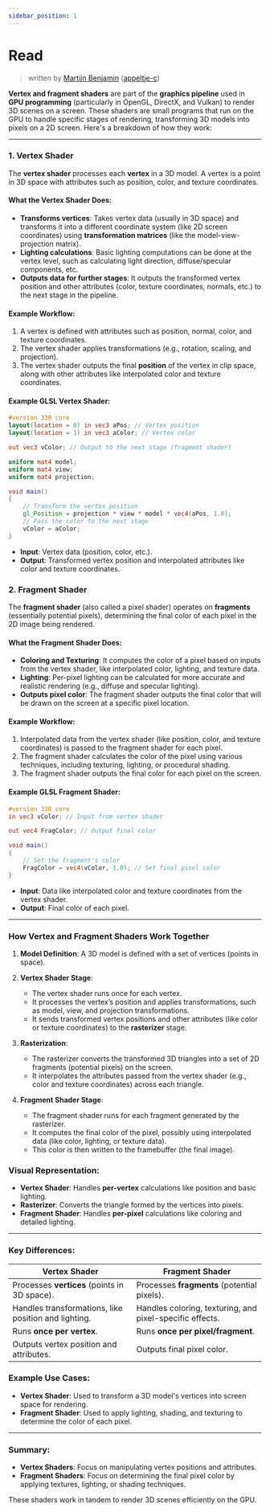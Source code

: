 ```yaml
---
sidebar_position: 1
---
```


# Read

> written by [Martijn Benjamin](https://www.linkedin.com/in/martijn-benjamin/) ([appeltje-c](https://github.com/appeltje-c))



**Vertex and fragment shaders** are part of the **graphics pipeline** used in **GPU programming** (particularly in OpenGL, DirectX, and Vulkan) to render 3D scenes on a screen. These shaders are small programs that run on the GPU to handle specific stages of rendering, transforming 3D models into pixels on a 2D screen. Here's a breakdown of how they work:

---

### **1. Vertex Shader**

The **vertex shader** processes each **vertex** in a 3D model. A vertex is a point in 3D space with attributes such as position, color, and texture coordinates.

#### **What the Vertex Shader Does:**
- **Transforms vertices**: Takes vertex data (usually in 3D space) and transforms it into a different coordinate system (like 2D screen coordinates) using **transformation matrices** (like the model-view-projection matrix).
- **Lighting calculations**: Basic lighting computations can be done at the vertex level, such as calculating light direction, diffuse/specular components, etc.
- **Outputs data for further stages**: It outputs the transformed vertex position and other attributes (color, texture coordinates, normals, etc.) to the next stage in the pipeline.

#### Example Workflow:
1. A vertex is defined with attributes such as position, normal, color, and texture coordinates.
2. The vertex shader applies transformations (e.g., rotation, scaling, and projection).
3. The vertex shader outputs the final **position** of the vertex in clip space, along with other attributes like interpolated color and texture coordinates.

#### Example GLSL Vertex Shader:
```glsl
#version 330 core
layout(location = 0) in vec3 aPos; // Vertex position
layout(location = 1) in vec3 aColor; // Vertex color

out vec3 vColor; // Output to the next stage (fragment shader)

uniform mat4 model;
uniform mat4 view;
uniform mat4 projection;

void main()
{
    // Transform the vertex position
    gl_Position = projection * view * model * vec4(aPos, 1.0);
    // Pass the color to the next stage
    vColor = aColor;
}
```

- **Input**: Vertex data (position, color, etc.).
- **Output**: Transformed vertex position and interpolated attributes like color and texture coordinates.

### **2. Fragment Shader**

The **fragment shader** (also called a pixel shader) operates on **fragments** (essentially potential pixels), determining the final color of each pixel in the 2D image being rendered.

#### **What the Fragment Shader Does:**
- **Coloring and Texturing**: It computes the color of a pixel based on inputs from the vertex shader, like interpolated color, lighting, and texture data.
- **Lighting**: Per-pixel lighting can be calculated for more accurate and realistic rendering (e.g., diffuse and specular lighting).
- **Outputs pixel color**: The fragment shader outputs the final color that will be drawn on the screen at a specific pixel location.

#### Example Workflow:
1. Interpolated data from the vertex shader (like position, color, and texture coordinates) is passed to the fragment shader for each pixel.
2. The fragment shader calculates the color of the pixel using various techniques, including texturing, lighting, or procedural shading.
3. The fragment shader outputs the final color for each pixel on the screen.

#### Example GLSL Fragment Shader:
```glsl
#version 330 core
in vec3 vColor; // Input from vertex shader

out vec4 FragColor; // Output final color

void main()
{
    // Set the fragment's color
    FragColor = vec4(vColor, 1.0); // Set final pixel color
}
```

- **Input**: Data like interpolated color and texture coordinates from the vertex shader.
- **Output**: Final color of each pixel.

---

### **How Vertex and Fragment Shaders Work Together**

1. **Model Definition**: A 3D model is defined with a set of vertices (points in space).
2. **Vertex Shader Stage**: 
   - The vertex shader runs once for each vertex.
   - It processes the vertex’s position and applies transformations, such as model, view, and projection transformations.
   - It sends transformed vertex positions and other attributes (like color or texture coordinates) to the **rasterizer** stage.
   
3. **Rasterization**:
   - The rasterizer converts the transformed 3D triangles into a set of 2D fragments (potential pixels) on the screen.
   - It interpolates the attributes passed from the vertex shader (e.g., color and texture coordinates) across each triangle.

4. **Fragment Shader Stage**:
   - The fragment shader runs for each fragment generated by the rasterizer.
   - It computes the final color of the pixel, possibly using interpolated data (like color, lighting, or texture data).
   - This color is then written to the framebuffer (the final image).

### **Visual Representation**:

- **Vertex Shader**: Handles **per-vertex** calculations like position and basic lighting.
- **Rasterizer**: Converts the triangle formed by the vertices into pixels.
- **Fragment Shader**: Handles **per-pixel** calculations like coloring and detailed lighting.

---

### **Key Differences:**

| **Vertex Shader**                              | **Fragment Shader**                           |
|-----------------------------------------------|-----------------------------------------------|
| Processes **vertices** (points in 3D space).  | Processes **fragments** (potential pixels).   |
| Handles transformations, like position and lighting. | Handles coloring, texturing, and pixel-specific effects. |
| Runs **once per vertex**.                      | Runs **once per pixel/fragment**.             |
| Outputs vertex position and attributes.        | Outputs final pixel color.                    |

### **Example Use Cases**:
- **Vertex Shader**: Used to transform a 3D model's vertices into screen space for rendering.
- **Fragment Shader**: Used to apply lighting, shading, and texturing to determine the color of each pixel.

---

### Summary:
- **Vertex Shaders**: Focus on manipulating vertex positions and attributes.
- **Fragment Shaders**: Focus on determining the final pixel color by applying textures, lighting, or shading techniques.
  
These shaders work in tandem to render 3D scenes efficiently on the GPU.